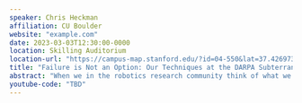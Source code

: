 ```yaml
---
speaker: Chris Heckman
affiliation: CU Boulder
website: "example.com"
date: 2023-03-03T12:30:00-0000
location: Skilling Auditorium
location-url: "https://campus-map.stanford.edu/?id=04-550&lat=37.42697371527761&lng=-122.17280664808126&zoom=18&srch=undefined"
title: "Failure is Not an Option: Our Techniques at the DARPA Subterranean Challenge, Lessons Learned, and Next Steps"
abstract: "When we in the robotics research community think of what we'd like autonomous agents to tackle in the future, we often target "dull, dirty, and dangerous" tasks. However, despite a sustained boom in robotics research over the last decade, the number of places we've seen robotics in use for these tasks has been uninspiring. Successful commercialization of autonomous robots have required significant human scaffolding through teleoperation, and incredible amounts of capital, to achieve, and despite this are still limited by brittle systems and hand-engineered components. The reality seems to be that these tasks are not nearly as dull as they might seem on the surface, and instead require ingenuity for success some small but critical fraction of the time. In this talk, I focus on my recent investigation into where the limits of autonomy are for the highly sought-after application to subterranean emergency response operations. This application was motivated by the DARPA Subterranean Challenge, which just last year concluded with the CU Boulder team "MARBLE" taking third place and winning a $500,000 prize. In this talk, I will give an overview into the genesis of our solution over three years of effort, especially with respect to mobility, autonomy, perception, and communications. I'll also discuss the implications for present-day robotic autonomy and where we go from here."
youtube-code: "TBD"
---
```

